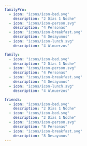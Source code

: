 ```yaml
---
familyPro:
  - icon: "icons/icon-bed.svg"
    description: "2 Días 1 Noche"
  - icon: "icons/icon-person.svg"
    description: "4 Personas"
  - icon: "icons/icon-breakfast.svg"
    description: "4 Desayunos"
  - icon: "icons/icon-lunch.svg"
    description: "4 Almuerzos"

family:
  - icon: "icons/icon-bed.svg"
    description: "2 Días 1 Noche"
  - icon: "icons/icon-person.svg"
    description: "4 Personas"
  - icon: "icons/icon-breakfast.svg"
    description: "4 Desayunos"
  - icon: "icons/icon-lunch.svg"
    description: "4 Almuerzos"

friends:
  - icon: "icons/icon-bed.svg"
    description: "2 Días 1 Noche"
  - icon: "icons/icon-bed.svg"
    description: "2 Días 1 Noche"
  - icon: "icons/icon-person.svg"
    description: "8 Personas"
  - icon: "icons/icon-breakfast.svg"
    description: "8 Desayunos"
---
```

